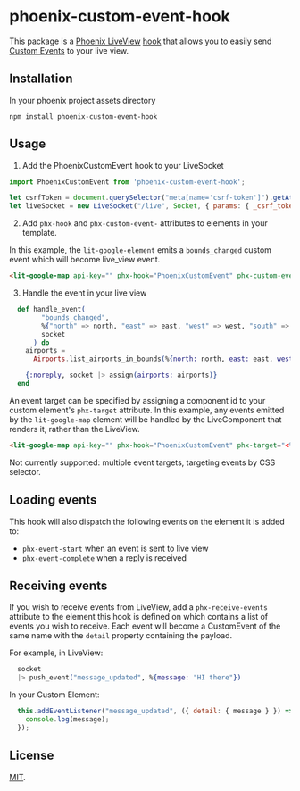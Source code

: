 # phoenix-custom-event-hook

This package is a [Phoenix LiveView](https://hexdocs.pm/phoenix_live_view/Phoenix.LiveView.html) [hook](https://hexdocs.pm/phoenix_live_view/js-interop.html#client-hooks) that allows you to easily send [Custom Events](https://developer.mozilla.org/en-US/docs/Web/API/CustomEvent/CustomEvent) to your live view.

## Installation

In your phoenix project assets directory

```
npm install phoenix-custom-event-hook
```

## Usage

1. Add the PhoenixCustomEvent hook to your LiveSocket

```javascript
import PhoenixCustomEvent from 'phoenix-custom-event-hook';

let csrfToken = document.querySelector("meta[name='csrf-token']").getAttribute("content")
let liveSocket = new LiveSocket("/live", Socket, { params: { _csrf_token: csrfToken }, hooks: { PhoenixCustomEvent } })
```

2. Add `phx-hook` and `phx-custom-event-` attributes to elements in your template.

In this example, the `lit-google-element` emits a `bounds_changed` custom event which will become live_view event.

```html
<lit-google-map api-key="" phx-hook="PhoenixCustomEvent" phx-custom-event-bounds_changed="bounds_changed">
```

3. Handle the event in your live view

```elixir
  def handle_event(
        "bounds_changed",
        %{"north" => north, "east" => east, "west" => west, "south" => south},
        socket
      ) do
    airports =
      Airports.list_airports_in_bounds(%{north: north, east: east, west: west, south: south})

    {:noreply, socket |> assign(airports: airports)}
  end
```

An event target can be specified by assigning a component id to your custom element's `phx-target` attribute. In this example, any events emitted by the `lit-google-map` element will be handled by the LiveComponent that renders it, rather than the LiveView.

```html
<lit-google-map api-key="" phx-hook="PhoenixCustomEvent" phx-target="<%= @myself %>" phx-custom-event-bounds_changed="bounds_changed">
```

Not currently supported: multiple event targets, targeting events by CSS selector.

## Loading events

This hook will also dispatch the following events on the element it is added to:

* `phx-event-start` when an event is sent to live view
* `phx-event-complete` when a reply is received

## Receiving events

If you wish to receive events from LiveView, add a `phx-receive-events` attribute to the element this hook is defined on which contains a list of events you wish to receive. Each event will become a CustomEvent of the same name with the `detail` property containing the payload. 

For example, in LiveView:

```elixir
  socket
  |> push_event("message_updated", %{message: "HI there"})
```

In your Custom Element:

```javascript
  this.addEventListener("message_updated", ({ detail: { message } }) => {
    console.log(message);
  });
```

## License

[MIT](LICENSE).
